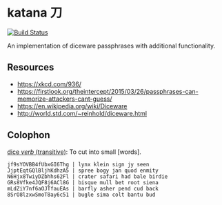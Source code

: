 # katana 刀

[![Build Status](https://drone.io/github.com/geetarista/katana/status.png)](https://drone.io/github.com/geetarista/katana/latest)

An implementation of diceware passphrases with additional functionality.

## Resources

* https://xkcd.com/936/
* https://firstlook.org/theintercept/2015/03/26/passphrases-can-memorize-attackers-cant-guess/
* https://en.wikipedia.org/wiki/Diceware
* http://world.std.com/~reinhold/diceware.html

## Colophon

[dice _verb_ (transitive)](https://en.wiktionary.org/wiki/dice): To cut into small [words].

```
jf9sYOVBB4fUbxGI6Thg | lynx klein sign jy seen
JjptEqtGQlBljhKdhzA5 | spree bogy jan quod enmity
N6Hjx8TwiyDZbhhs62Fl | crater safari had bale birdie
GRs8Vfke4JQF8j6ACl8G | bisque mull bet root siena
mLdZiY7nf6aOJTfauEAs | barfly asher pend cud back
8SrO8lzxwSmoT8ay6c51 | bugle sima colt bantu bud
```
